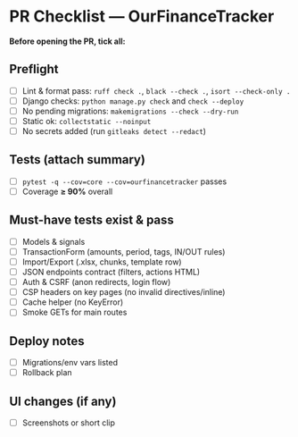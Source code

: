 # PR Checklist — OurFinanceTracker

**Before opening the PR, tick all:**

## Preflight
- [ ] Lint & format pass: `ruff check .`, `black --check .`, `isort --check-only .`
- [ ] Django checks: `python manage.py check` and `check --deploy`
- [ ] No pending migrations: `makemigrations --check --dry-run`
- [ ] Static ok: `collectstatic --noinput`
- [ ] No secrets added (run `gitleaks detect --redact`)

## Tests (attach summary)
- [ ] `pytest -q --cov=core --cov=ourfinancetracker` passes
- [ ] Coverage **≥ 90%** overall

## Must-have tests exist & pass
- [ ] Models & signals
- [ ] TransactionForm (amounts, period, tags, IN/OUT rules)
- [ ] Import/Export (.xlsx, chunks, template row)
- [ ] JSON endpoints contract (filters, actions HTML)
- [ ] Auth & CSRF (anon redirects, login flow)
- [ ] CSP headers on key pages (no invalid directives/inline)
- [ ] Cache helper (no KeyError)
- [ ] Smoke GETs for main routes

## Deploy notes
- [ ] Migrations/env vars listed
- [ ] Rollback plan

## UI changes (if any)
- [ ] Screenshots or short clip

